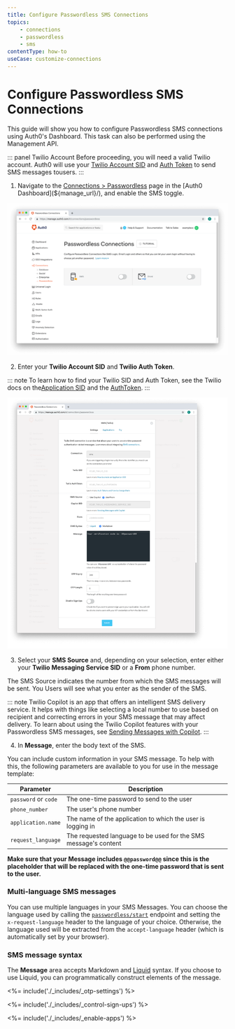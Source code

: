 ```yaml
---
title: Configure Passwordless SMS Connections
topics:
    - connections
    - passwordless
    - sms
contentType: how-to
useCase: customize-connections
---
```

# Configure Passwordless SMS Connections

This guide will show you how to configure Passwordless SMS connections using Auth0's Dashboard. This task can also be performed using the Management API.

::: panel Twilio Account
Before proceeding, you will need a valid Twilio account. Auth0 will use your [Twilio Account SID](https://www.twilio.com/help/faq/twilio-basics/what-is-an-application-sid) and [ Auth Token](https://www.twilio.com/help/faq/twilio-basics/what-is-the-auth-token-and-how-can-i-change-it) to send SMS messages tousers.
:::

1. Navigate to the [Connections > Passwordless](${manage_url}/#/connections/passwordless) page in the [Auth0 Dashboard](${manage_url}/), and enable the SMS toggle.

![Enable SMS Passwordless](/media/articles/connections/passwordless/connections-passwordless-list.png)

2. Enter your **Twilio Account SID** and **Twilio Auth Token**.

::: note
To learn how to find your Twilio SID and Auth Token, see the Twilio docs on the[Application SID](https://support.twilio.com/hc/en-us/articles/223136607-What-is-an-Application-SID-) and the [AuthToken](https://support.twilio.com/hc/en-us/articles/223136027-Auth-Tokens-and-How-to-Change-Them).
:::

![Configure SMS Passwordless](/media/articles/connections/passwordless/connections-passwordless-sms.png)

3. Select your **SMS Source** and, depending on your selection, enter either your **Twilio Messaging Service SID** or a **From** phone number.

The SMS Source indicates the number from which the SMS messages will be sent. You Users will see what you enter as the sender of the SMS.

::: note
Twilio Copilot is an app that offers an intelligent SMS delivery service. It helps with things like selecting a local number to use based on recipient and correcting errors in your SMS message that may affect delivery. To learn about using the Twilio Copilot features with your Passwordless SMS messages, see [Sending Messages with Copilot](https://www.twilio.com/docs/api/rest/sending-messages-copilot).
:::

4. In **Message**, enter the body text of the SMS.

You can include custom information in your SMS message. To help with this, the following parameters are available to you for use in the message template:

| Parameter | Description |
| - | - |
| `password` or `code` | The one-time password to send to the user |
| `phone_number ` | The user's phone number |
| `application.name` | The name of the application to which the user is logging in |
| `request_language` | The requested language to be used for the SMS message's content |

**Make sure that your Message includes `@@password@@` since this is the placeholder that will be replaced with the one-time password that is sent to the user.**

### Multi-language SMS messages

You can use multiple languages in your SMS Messages. You can choose the language used by calling the [`passwordless/start`](/docs/api/authentication/reference#get-code-or-link) endpoint and setting the `x-request-language` header to the language of your choice. Otherwise, the language used will be extracted from the `accept-language` header (which is automatically set by your browser).

### SMS message syntax

The **Message** area accepts Markdown and [Liquid](/email/liquid-syntax) syntax. If you choose to use Liquid, you can programmatically construct elements of the message.

<%= include('./_includes/_otp-settings') %>

<%= include('./_includes/_control-sign-ups') %>

<%= include('./_includes/_enable-apps') %>

